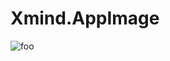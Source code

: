 # Xmind.AppImage

![foo](https://github.com/nx-appbuild-hub/Xmind.AppImage//actions/workflows/makefile.yml/badge.svg)
